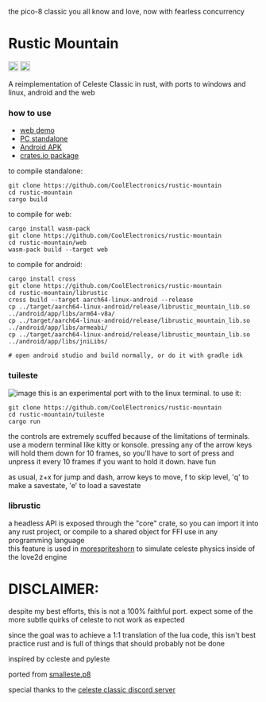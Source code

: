 the pico-8 classic you all know and love, now with fearless concurrency

Rustic Mountain
===============
[<img alt="github" src="https://img.shields.io/badge/github-dtolnay/syn-8da0cb?style=for-the-badge&labelColor=555555&logo=github" height="20">](https://github.com/CoolElectronics/rustic-mountain)
[<img alt="crates.io" src="https://img.shields.io/crates/v/rustic-mountain-core.svg?style=for-the-badge&color=fc8d62&logo=rust" height="20">](https://crates.io/crates/rustic-mountain-core)

A reimplementation of Celeste Classic in rust, with ports to windows and linux, android and the web
### how to use
- [web demo](https://coolelectronics.me/rustic-demo)
- [PC standalone](https://github.com/CoolElectronics/rustic-mountain/releases)
- [Android APK](https://github.com/CoolElectronics/rustic-mountain/releases)
- [crates.io package](https://crates.io/crates/rustic-mountain-core)

to compile standalone:
```
git clone https://github.com/CoolElectronics/rustic-mountain
cd rustic-mountain
cargo build
```

to compile for web:
```
cargo install wasm-pack
git clone https://github.com/CoolElectronics/rustic-mountain
cd rustic-mountain/web
wasm-pack build --target web
```
to compile for android:
```
cargo install cross
git clone https://github.com/CoolElectronics/rustic-mountain
cd rustic-mountain/librustic
cross build --target aarch64-linux-android --release
cp ../target/aarch64-linux-android/release/librustic_mountain_lib.so ../android/app/libs/arm64-v8a/
cp ../target/aarch64-linux-android/release/librustic_mountain_lib.so ../android/app/libs/armeabi/
cp ../target/aarch64-linux-android/release/librustic_mountain_lib.so ../android/app/libs/jniLibs/

# open android studio and build normally, or do it with gradle idk
```


### tuileste
![image](https://github.com/CoolElectronics/rustic-mountain/assets/58010778/ff23acd8-3b88-4642-abc5-71af126a3a77)
this is an experimental port with to the linux terminal. to use it:
```
git clone https://github.com/CoolElectronics/rustic-mountain
cd rustic-mountain/tuileste
cargo run
```
the controls are extremely scuffed because of the limitations of terminals. use a modern terminal like kitty or konsole. pressing any of the arrow keys will hold them down for 10 frames, so you'll have to sort of press and unpress it every 10 frames if you want to hold it down. have fun

as usual, z+x for jump and dash, arrow keys to move, f to skip level, 'q' to make a savestate, 'e' to load a savestate

### librustic
a headless API is exposed through the "core" crate, so you can import it into any rust project, or compile to a shared object for FFI use in any programming language<br>
this feature is used in [morespriteshorn](https://github.com/CoolElectronics/morespriteshorn) to simulate celeste physics inside of the love2d engine

# DISCLAIMER:

despite my best efforts, this is not a 100% faithful port. expect some of the more subtle quirks of celeste to not work as expected

since the goal was to achieve a 1:1 translation of the lua code, this isn't best practice rust and is full of things that should probably not be done

inspired by ccleste and pyleste

ported from [smalleste.p8](https://github.com/CelesteClassic/smalleste/blob/main/smalleste.p8)

special thanks to the [celeste classic discord server](https://discord.gg/9Dm3NCS)

